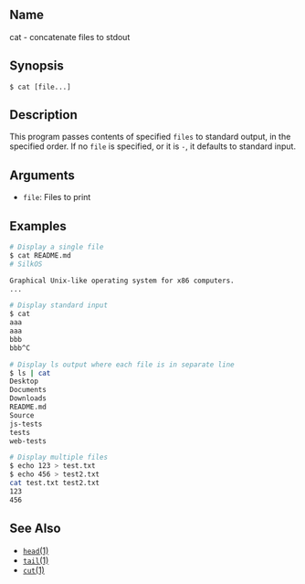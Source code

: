 ## Name

cat - concatenate files to stdout

## Synopsis

```**sh
$ cat [file...]
```

## Description

This program passes contents of specified `files` to standard output, in the specified order. If no `file` is specified, or it is `-`, it defaults to standard input.

## Arguments

-   `file`: Files to print

## Examples

```sh
# Display a single file
$ cat README.md
# SilkOS

Graphical Unix-like operating system for x86 computers.
...

# Display standard input
$ cat
aaa
aaa
bbb
bbb^C

# Display ls output where each file is in separate line
$ ls | cat
Desktop
Documents
Downloads
README.md
Source
js-tests
tests
web-tests

# Display multiple files
$ echo 123 > test.txt
$ echo 456 > test2.txt
cat test.txt test2.txt
123
456
```

## See Also

-   [`head`(1)](help://man/1/head)
-   [`tail`(1)](help://man/1/tail)
-   [`cut`(1)](help://man/1/cut)
